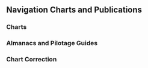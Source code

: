 ## Navigation Charts and Publications ##

### Charts ###

### Almanacs and Pilotage Guides ###

### Chart Correction ###


